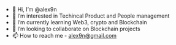 - 👋 Hi, I’m @alex9n
- 👀 I’m interested in Techincal Product and People management
- 🌱 I’m currently learning Web3, crypto and Blockchain
- 💞️ I’m looking to collaborate on Blockchain projects
- 📫 How to reach me - alex9n@gmail.com

<!---
alex9n/alex9n is a ✨ special ✨ repository because its `README.md` (this file) appears on your GitHub profile.
You can click the Preview link to take a look at your changes.
--->
